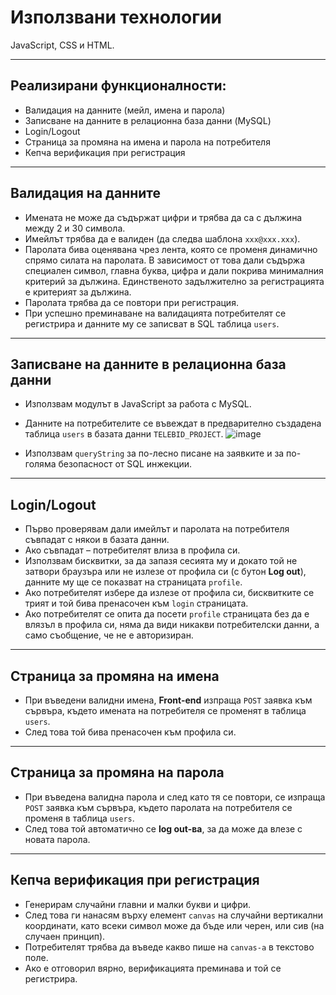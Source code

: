 # Използвани технологии

JavaScript, CSS и HTML.

---

## Реализирани функционалности:

- Валидация на данните (мейл, имена и парола)
- Записване на данните в релационна база данни (MySQL)
- Login/Logout
- Страница за промяна на имена и парола на потребителя
- Кепча верификация при регистрация

---

## Валидация на данните

- Имената не може да съдържат цифри и трябва да са с дължина между 2 и 30 символа.
- Имейлът трябва да е валиден (да следва шаблона `xxx@xxx.xxx`).
- Паролата бива оценявана чрез лента, която се променя динамично спрямо силата на паролата. В зависимост от това дали съдържа специален символ, главна буква, цифра и дали покрива минималния критерий за дължина. Единственото задължително за регистрацията е критерият за дължина.
- Паролата трябва да се повтори при регистрация.
- При успешно преминаване на валидацията потребителят се регистрира и данните му се записват в SQL таблица `users`.

---

## Записване на данните в релационна база данни

- Използвам модулът в JavaScript за работа с MySQL.
- Данните на потребителите се въвеждат в предварително създадена таблица `users` в базата данни `TELEBID_PROJECT`.
  ![image](https://github.com/user-attachments/assets/ef2b141c-3daf-42f1-8715-5b1fe284a1a3)

- Използвам `queryString` за по-лесно писане на заявките и за по-голяма безопасност от SQL инжекции.

---

## Login/Logout

- Първо проверявам дали имейлът и паролата на потребителя съвпадат с някои в базата данни.
- Ако съвпадат – потребителят влиза в профила си.
- Използвам бисквитки, за да запазя сесията му и докато той не затвори браузъра или не излезе от профила си (с бутон **Log out**), данните му ще се показват на страницата `profile`.
- Ако потребителят избере да излезе от профила си, бисквитките се трият и той бива пренасочен към `login` страницата.
- Ако потребителят се опита да посети `profile` страницата без да е влязъл в профила си, няма да види никакви потребителски данни, а само съобщение, че не е авторизиран.

---

## Страница за промяна на имена

- При въведени валидни имена, **Front-end** изпраща `POST` заявка към сървъра, където имената на потребителя се променят в таблица `users`.
- След това той бива пренасочен към профила си.

---

## Страница за промяна на парола

- При въведена валидна парола и след като тя се повтори, се изпраща `POST` заявка към сървъра, където паролата на потребителя се променя в таблица `users`.
- След това той автоматично се **log out-ва**, за да може да влезе с новата парола.

---

## Кепча верификация при регистрация

- Генерирам случайни главни и малки букви и цифри.
- След това ги нанасям върху елемент `canvas` на случайни вертикални координати, като всеки символ може да бъде или черен, или сив (на случаен принцип).
- Потребителят трябва да въведе какво пише на `canvas-а` в текстово поле.
- Ако е отговорил вярно, верификацията преминава и той се регистрира.

